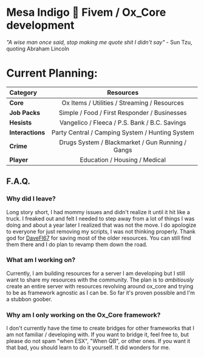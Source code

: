 # Mesa Indigo 🦝 Fivem / Ox_Core development
*"A wise man once said, stop making me quote shit I didn't say"* - Sun Tzu, quoting Abraham Lincoln

# Current Planning:
| Category                       | Resources |
| :---                           |     :---:      |
| **Core**                       | Ox Items / Utilities / Streaming / Resources |
| **Job Packs**                  | Simple / Food / First Responder / Businesses |
| **Hesists**                    | Vangelico / Fleeca / P.S. Bank / B.C. Savings |
| **Interactions**               | Party Central / Camping System / Hunting System |
| **Crime**                      | Drugs System / Blackmarket / Gun Running / Gangs |
| **Player**                     | Education / Housing / Medical |

## F.A.Q.
### Why did I leave?
Long story short, I had mommy issues and didn't realize it until it hit like a truck. I freaked out and felt I needed to step away from a lot of things I was doing and about a year later I realized that was not the move. I do apologize to everyone for just removing my scripts, I was not thinking properly. Thank god for [DaveFl67](https://github.com/davefl67) for saving most of the older resources. You can still find them there and I do plan to revamp them down the road.
### What am I working on?
Currently, I am building resources for a server I am developing but I still want to share my resources with the community. The plan is to *ambitiously* create an entire server with resources revolving around ox_core and trying to be as framework agnostic as I can be. So far it's proven possible and I'm a stubbon goober.
### Why am I only working on the Ox_Core framework?
I don't currently have the time to create bridges for other frameworks that I am not familiar / developing with. If you want to bridge it, feel free to, but please do not spam "when ESX", "When QB", or other ones. If you want it that bad, you should learn to do it yourself. It did wonders for me.
